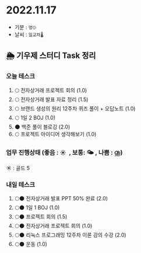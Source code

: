 # 2022.11.17

- 기분 : `멍🙄`
- 날씨 : `일교차🌡️`

## 🌦️ 기우제 스터디 Task 정리

### 오늘 테스크

1. 🌕 전자상거래 프로젝트 회의 (1.0)
2. 🌕 전자상거래 발표 자료 정리 (1.5)
3. 🌕 브랜드 생성의 원리 12주차 퀴즈 풀이 + 오답노트 (1.0)
4. 🌕 1일 2 BOJ (1.0)
5. 🌑 백준 풀이 블로깅 (2.0)
6. 🌕 프로젝트 아이디어 생각해보기 (1.0)

### 업무 진행상태 (좋음 : ☀  , 보통: 🌤 , 나쁨 : ⛈)

☀ : 골드 5

### 내일 테스크

1. 🌕🌑 전자상거래 발표 PPT 50% 완료 (2.0)
2. 🌕🌑 1일 1 BOJ (1.0)
3. 🌕🌑 프로젝트 회의 (1.5)
4. 🌕🌑 전자상거래 프로젝트 회의 (1.0)
5. 🌕🌑 리눅스 프로그래밍 12주차 이론 강의 수강 (2.0)
6. 🌕🌑 운동 (1.0)
